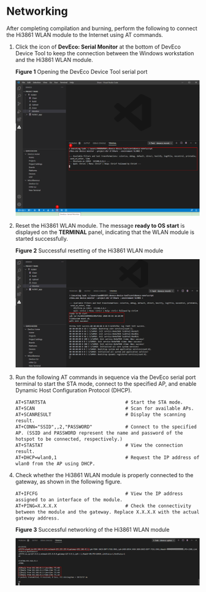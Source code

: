 # Networking


After completing compilation and burning, perform the following to connect the Hi3861 WLAN module to the Internet using AT commands.


1. Click the icon of **DevEco: Serial Monitor** at the bottom of DevEco Device Tool to keep the connection between the Windows workstation and the Hi3861 WLAN module.

     **Figure 1** Opening the DevEco Device Tool serial port

     ![en-us_image_0000001226634700](figures/en-us_image_0000001226634700.png)

2. Reset the Hi3861 WLAN module. The message **ready to OS start** is displayed on the **TERMINAL** panel, indicating that the WLAN module is started successfully.

     **Figure 2** Successful resetting of the Hi3861 WLAN module

     ![en-us_image_0000001271594733](figures/en-us_image_0000001271594733.png)

3. Run the following AT commands in sequence via the DevEco serial port terminal to start the STA mode, connect to the specified AP, and enable Dynamic Host Configuration Protocol (DHCP).
     
   ```
   AT+STARTSTA                             # Start the STA mode.
   AT+SCAN                                 # Scan for available APs.
   AT+SCANRESULT                           # Display the scanning result.
   AT+CONN="SSID",,2,"PASSWORD"            # Connect to the specified AP. (SSID and PASSWORD represent the name and password of the hotspot to be connected, respectively.)
   AT+STASTAT                              # View the connection result.
   AT+DHCP=wlan0,1                         # Request the IP address of wlan0 from the AP using DHCP.
   ```

4. Check whether the Hi3861 WLAN module is properly connected to the gateway, as shown in the following figure.
     
   ```
   AT+IFCFG                                # View the IP address assigned to an interface of the module.
   AT+PING=X.X.X.X                         # Check the connectivity between the module and the gateway. Replace X.X.X.X with the actual gateway address.
   ```

     **Figure 3** Successful networking of the Hi3861 WLAN module

     ![en-us_image_0000001227114612](figures/en-us_image_0000001227114612.png)
